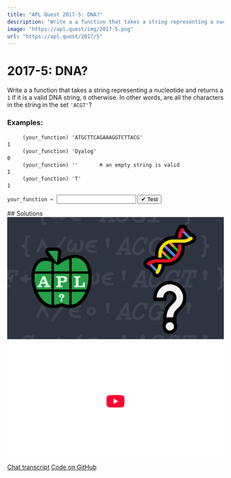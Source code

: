 ```yaml
---
title: "APL Quest 2017-5: DNA?"
description: "Write a a function that takes a string representing a nucleotide and returns a `1` if it is a valid DNA string, `0` otherwise."
image: "https://apl.quest/img/2017-5.png"
url: "https://apl.quest/2017/5"
---
```


# <span class=s>2017-</span>5: DNA?
Write a a function that takes a string representing a nucleotide and returns a `1` if it is a valid DNA string, `0` otherwise. In other words, are all the characters in the string in the set `'ACGT'`?

### Examples:

```APL
     (your_function) 'ATGCTTCAGAAAGGTCTTACG'
1
     (your_function) 'Dyalog'
0
     (your_function) ''       ⍝ an empty string is valid
1
     (your_function) 'T'      
1  
```


                     
<div class="pdiv">
  <code onclick="p_Input.focus()">your_function ← </code><input id="p_Input" autocomplete="off" spellcheck="false" oninput="this.parentElement.querySelector`button`.disabled=false;localStorage.setItem(window.location.pathname,this.value)" onkeypress="subm(event)">
  <button onclick="alert$.next`Testing…`;submitSolution`p`" class="md-button md-button--primary">&#x2714; Test</button>
</div>
<blockquote id="p_Output"></blockquote>
## Solutions
<div onclick="play(this)" title="Video on YouTube" class="yt">
<img alt="Video Thumbnail" src="../../img/2017-5.png">
<img alt="YouTube" src="../../img/yt-big.png">
</div>
<a href="https://chat.stackexchange.com/transcript/message/62538000#62538000" target="_blank" class="md-button md-button--primary">Chat transcript</a>
<a href="https://github.com/dyalog/apl.quest/tree/main/2017/5.apl" target="_blank" class="md-button md-button--primary right">Code on GitHub</a>

<script>
    testCases={"a":["'Dyalog'","'ATGCTTCAGAAAGGTCTTACG'","'T'","'ACGT'"],"b":["''","(?50)⍴'ACGT'"],"f":"{(≢⍵)=+/+⌿'ACGT'∘.=⍵}"}
    p_Input.value=localStorage.getItem(window.location.pathname)
    play=e=>e.outerHTML=`<iframe src="https://www.youtube.com/embed/s2XtJKB1Sks?list=PLYKQVqyrAEj9wDIUyLDGtDAFTKY38BUMN&autoplay=1" title="<span class=s>2017-</span>5: DNA? (APL Quest 2017-5)" frameborder="0" allow="accelerometer; autoplay; clipboard-write; encrypted-media; gyroscope; picture-in-picture; web-share" referrerpolicy="strict-origin-when-cross-origin" allowfullscreen></iframe>`
</script>
